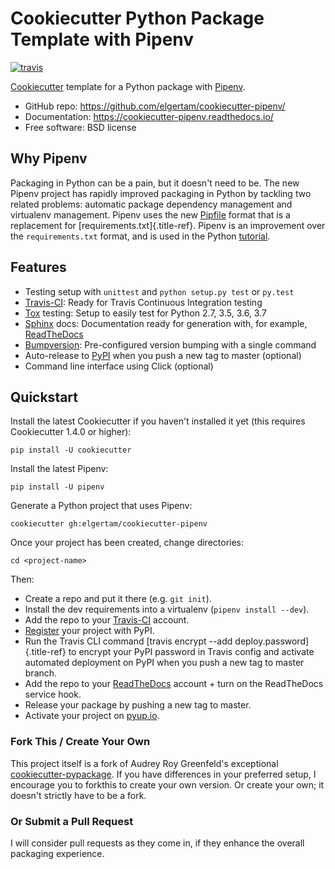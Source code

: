 # Cookiecutter Python Package Template with Pipenv

[![travis](https://travis-ci.com/elgertam/cookiecutter-pipenv.svg?branch=master)](https://travis-ci.com/elgertam/cookiecutter-pipenv)

[Cookiecutter](https://github.com/audreyr/cookiecutter) template for a Python package with [Pipenv](https://docs.pipenv.org/).

- GitHub repo: <https://github.com/elgertam/cookiecutter-pipenv/>
- Documentation: <https://cookiecutter-pipenv.readthedocs.io/>
- Free software: BSD license

## Why Pipenv

Packaging in Python can be a pain, but it doesn\'t need to be. The new Pipenv project has rapidly improved packaging in Python by tackling two related problems: automatic package dependency management and virtualenv management. Pipenv uses the new [Pipfile](https://github.com/pypa/pipfile) format that is a replacement for [requirements.txt]{.title-ref}. Pipenv is an improvement over the `requirements.txt` format, and is used in the Python [tutorial](https://packaging.python.org/tutorials/managing-dependencies/#managing-dependencies).

## Features

- Testing setup with `unittest` and `python setup.py test` or `py.test`
- [Travis-CI](http://travis-ci.org/): Ready for Travis Continuous Integration testing
- [Tox](http://testrun.org/tox/) testing: Setup to easily test for Python 2.7, 3.5, 3.6, 3.7
- [Sphinx](http://sphinx-doc.org/) docs: Documentation ready for generation with, for example, [ReadTheDocs](https://readthedocs.io/)
- [Bumpversion](https://github.com/peritus/bumpversion): Pre-configured version bumping with a single command
- Auto-release to [PyPI](https://pypi.org/) when you push a new tag to master (optional)
- Command line interface using Click (optional)

## Quickstart

Install the latest Cookiecutter if you haven\'t installed it yet (this requires Cookiecutter 1.4.0 or higher):

    pip install -U cookiecutter

Install the latest Pipenv:

    pip install -U pipenv

Generate a Python project that uses Pipenv:

    cookiecutter gh:elgertam/cookiecutter-pipenv

Once your project has been created, change directories:

    cd <project-name>

Then:

- Create a repo and put it there (e.g. `git init`).
- Install the dev requirements into a virtualenv (`pipenv install --dev`).
- Add the repo to your [Travis-CI](http://travis-ci.org/) account.
- [Register](https://packaging.python.org/distributing/#register-your-project) your project with PyPI.
- Run the Travis CLI command [travis encrypt \--add deploy.password]{.title-ref} to encrypt your PyPI password in Travis config and activate automated deployment on PyPI when you push a new tag to master branch.
- Add the repo to your [ReadTheDocs](https://readthedocs.io/) account + turn on the ReadTheDocs service hook.
- Release your package by pushing a new tag to master.
- Activate your project on [pyup.io](https://pyup.io/).

### Fork This / Create Your Own

This project itself is a fork of Audrey Roy Greenfeld\'s exceptional [cookiecutter-pypackage](https://github.com/audreyr/cookiecutter-pypackage). If you have differences in your preferred setup, I encourage you to forkthis to create your own version. Or create your own; it doesn\'t strictly have to be a fork.

### Or Submit a Pull Request

I will consider pull requests as they come in, if they enhance the overall packaging experience.
